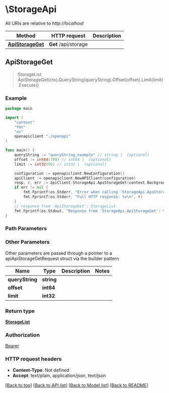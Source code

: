 # \StorageApi

All URIs are relative to *http://localhost*

Method | HTTP request | Description
------------- | ------------- | -------------
[**ApiStorageGet**](StorageApi.md#ApiStorageGet) | **Get** /api/storage | 



## ApiStorageGet

> StorageList ApiStorageGet(ctx).QueryString(queryString).Offset(offset).Limit(limit).Execute()



### Example

```go
package main

import (
    "context"
    "fmt"
    "os"
    openapiclient "./openapi"
)

func main() {
    queryString := "queryString_example" // string |  (optional)
    offset := int64(789) // int64 |  (optional)
    limit := int32(56) // int32 |  (optional)

    configuration := openapiclient.NewConfiguration()
    apiClient := openapiclient.NewAPIClient(configuration)
    resp, r, err := apiClient.StorageApi.ApiStorageGet(context.Background()).QueryString(queryString).Offset(offset).Limit(limit).Execute()
    if err != nil {
        fmt.Fprintf(os.Stderr, "Error when calling `StorageApi.ApiStorageGet``: %v\n", err)
        fmt.Fprintf(os.Stderr, "Full HTTP response: %v\n", r)
    }
    // response from `ApiStorageGet`: StorageList
    fmt.Fprintf(os.Stdout, "Response from `StorageApi.ApiStorageGet`: %v\n", resp)
}
```

### Path Parameters



### Other Parameters

Other parameters are passed through a pointer to a apiApiStorageGetRequest struct via the builder pattern


Name | Type | Description  | Notes
------------- | ------------- | ------------- | -------------
 **queryString** | **string** |  | 
 **offset** | **int64** |  | 
 **limit** | **int32** |  | 

### Return type

[**StorageList**](StorageList.md)

### Authorization

[Bearer](../README.md#Bearer)

### HTTP request headers

- **Content-Type**: Not defined
- **Accept**: text/plain, application/json, text/json

[[Back to top]](#) [[Back to API list]](../README.md#documentation-for-api-endpoints)
[[Back to Model list]](../README.md#documentation-for-models)
[[Back to README]](../README.md)


